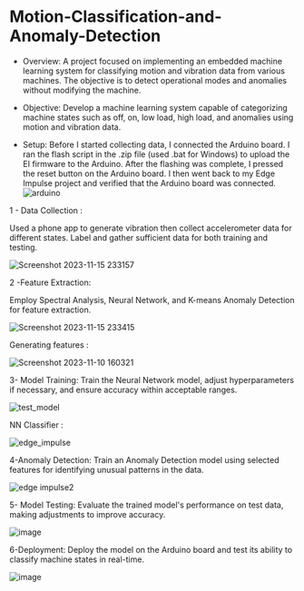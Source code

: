 # Motion-Classification-and-Anomaly-Detection
- Overview:
A project focused on implementing an embedded machine learning system for classifying motion and vibration data from various machines. The objective is to detect operational modes and anomalies without modifying the machine.

- Objective:
Develop a machine learning system capable of categorizing machine states such as off, on, low load, high load, and anomalies using motion and vibration data.

- Setup:
Before I started collecting data, I connected the Arduino board. I ran the flash script in the .zip file (used .bat for Windows) to upload the EI firmware to the Arduino. After the flashing was complete, I pressed the reset button on the Arduino board. I then went back to my Edge Impulse project and verified that the Arduino board was connected.
![arduino](https://github.com/TayssirMrad/Motion-Classification-and-Anomaly-Detection/assets/60198040/4f267675-46e5-4300-ac7f-993709ec959b)



1 - Data Collection :

Used a phone app to generate vibration then collect accelerometer data for different states. Label and gather sufficient data for both training and testing.

![Screenshot 2023-11-15 233157](https://github.com/TayssirMrad/Motion-Classification-and-Anomaly-Detection/assets/60198040/0bb6db28-da11-435b-8faf-611e01e055e9)

2 -Feature Extraction:

Employ Spectral Analysis, Neural Network, and K-means Anomaly Detection for feature extraction. 

![Screenshot 2023-11-15 233415](https://github.com/TayssirMrad/Motion-Classification-and-Anomaly-Detection/assets/60198040/20aa4517-948e-42f2-920d-124273da87c8) 

Generating features :

![Screenshot 2023-11-10 160321](https://github.com/TayssirMrad/Motion-Classification-and-Anomaly-Detection/assets/60198040/b2dd04c8-2b4b-47cd-adb6-8f9258e81c9a)

3- Model Training:
Train the Neural Network model, adjust hyperparameters if necessary, and ensure accuracy within acceptable ranges.

![test_model](https://github.com/TayssirMrad/Motion-Classification-and-Anomaly-Detection/assets/60198040/d9cf05c9-f3ae-4472-ab2d-be9afb432ce2) 

NN Classifier :

![edge_impulse](https://github.com/TayssirMrad/Motion-Classification-and-Anomaly-Detection/assets/60198040/6a80403f-6f3d-4ace-a210-bacfc95a8274)

4-Anomaly Detection:
Train an Anomaly Detection model using selected features for identifying unusual patterns in the data.

![edge impulse2](https://github.com/TayssirMrad/Motion-Classification-and-Anomaly-Detection/assets/60198040/9bb52489-72a4-4f45-abef-d0554c6cf07c)


5- Model Testing:
Evaluate the trained model's performance on test data, making adjustments to improve accuracy. 

![image](https://github.com/TayssirMrad/Motion-Classification-and-Anomaly-Detection/assets/60198040/d06e1aad-d838-49bf-a8e0-6b1a72ca08ed)

6-Deployment:
Deploy the model on the  Arduino board and test its ability to classify machine states in real-time.

![image](https://github.com/TayssirMrad/Motion-Classification-and-Anomaly-Detection/assets/60198040/00606265-f21d-4470-ab6f-059319edbdb2)

